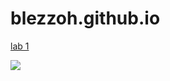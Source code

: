 # blezzoh.github.io
[lab 1](https://esavage503.github.io/cit281-lab-1/)

<image src="https://www.freecodecamp.org/news/content/images/2021/08/html.png">
